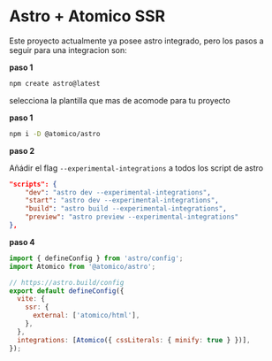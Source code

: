 # Astro + Atomico SSR

Este proyecto actualmente ya posee astro integrado, pero los pasos a seguir para una integracion son:

**paso 1**

```bash
npm create astro@latest
```
selecciona la plantilla que mas de acomode para tu proyecto

**paso 1**

```bash
npm i -D @atomico/astro
```

**paso 2**

Añádir el flag `--experimental-integrations` a todos los script de astro

```json
"scripts": {
    "dev": "astro dev --experimental-integrations",
    "start": "astro dev --experimental-integrations",
    "build": "astro build --experimental-integrations",
    "preview": "astro preview --experimental-integrations"
},
```

**paso 4**

```js
import { defineConfig } from 'astro/config';
import Atomico from '@atomico/astro';

// https://astro.build/config
export default defineConfig({
  vite: {
    ssr: {
      external: ['atomico/html'],
    },
  },
  integrations: [Atomico({ cssLiterals: { minify: true } })],
});
```
